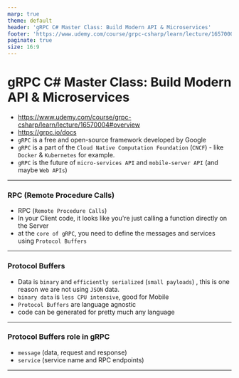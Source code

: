 ```yaml
---
marp: true
theme: default
header: 'gRPC C# Master Class: Build Modern API & Microservices'
footer: 'https://www.udemy.com/course/grpc-csharp/learn/lecture/16570004#overview'
paginate: true
size: 16:9
---
```


# gRPC C# Master Class: Build Modern API & Microservices

- https://www.udemy.com/course/grpc-csharp/learn/lecture/16570004#overview
- https://grpc.io/docs
- `gRPC` is a free and open-source framework developed by Google
- `gRPC` is a part of the `Cloud Native Computation Foundation` (`CNCF`) -
  like `Docker` & `Kubernetes` for example.
- `gRPC` is the future of `micro-services API` and `mobile-server API` (and maybe `Web APIs`)

---

### RPC (Remote Procedure Calls)

- RPC (`Remote Procedure Calls`)
- In your Client code, it looks like you're just calling a function directly on the Server
- at the `core of gRPC`, you need to define the messages and services using `Protocol Buffers`

---

### Protocol Buffers

- Data is `binary` and `efficiently serialized` (`small payloads`) , this is one reason we are not using `JSON` data.
- `binary data` is `less CPU intensive`, good for Mobile
- `Protocol Buffers` are language agnostic
- code can be generated for pretty much any language

---

### Protocol Buffers role in gRPC

- `message` (data, request and response)
- `service` (service name and RPC endpoints)

---
